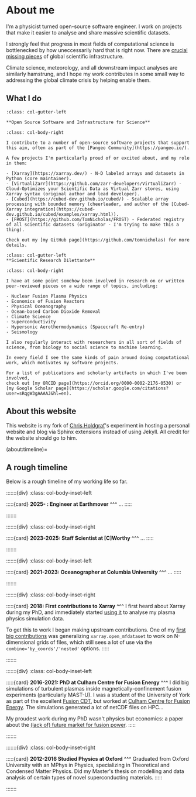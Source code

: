 # About me

I'm a physicist turned open-source software engineer. I work on projects that make it easier to analyse and share massive scientific datasets. 

I strongly feel that progress in most fields of computational science is bottlenecked by how uneccessarily hard that is right now. There are [crucial missing pieces](./blog/2025/science-needs-a-social-network.md) of global scientific infrastructure.

Climate science, meteorology, and all downstream impact analyses are similarly hamstrung, and I hope my work contributes in some small way to addressing the global climate crisis by helping enable them.

## What I do

```{div}
:class: col-gutter-left

**Open Source Software and Infrastructure for Science**
```
```{div}
:class: col-body-right

I contribute to a number of open-source software projects that support this aim, often as part of the [Pangeo Community](https://pangeo.io/).

A few projects I'm particularly proud of or excited about, and my role in them:

- [Xarray](https://xarray.dev/) - N-D labeled arrays and datasets in Python (core maintainer).
- [VirtualiZarr](https://github.com/zarr-developers/VirtualiZarr) - Cloud-Optimizes your Scientific Data as Virtual Zarr stores, using Xarray syntax (original author and lead developer).
- [Cubed](https://cubed-dev.github.io/cubed/) - Scalable array processing with bounded memory (cheerleader, and author of the [Cubed-Xarray integration](https://cubed-dev.github.io/cubed/examples/xarray.html)).
- [FROST](https://github.com/TomNicholas/FROST) - Federated registry of all scientific datasets (originator - I'm trying to make this a thing).

Check out my [my GitHub page](https://github.com/tomnicholas) for more details.
```
```{div}
:class: col-gutter-left
**Scientific Research Dilettante**
```
```{div}
:class: col-body-right

I have at some point somehow been involved in research on or written peer-reviewed pieces on a wide range of topics, including:

- Nuclear Fusion Plasma Physics
- Economics of Fusion Reactors
- Physical Oceanography
- Ocean-based Carbon Dioxide Removal
- Climate Science
- Superconductivity
- Hypersonic Aerothermodynamics (Spacecraft Re-entry)
- Seismology

I also regularly interact with researchers in all sort of fields of science, from biology to social science to machine learning.

In every field I see the same kinds of pain around doing computational work, which motivates my software projects.

For a list of publications and scholarly artifacts in which I've been involved,
check out [my ORCID page](https://orcid.org/0000-0002-2176-0530) or [my Google Scholar page](https://scholar.google.com/citations?user=sRqgW3gAAAAJ&hl=en).
```

## About this website

This website is my fork of [Chris Holdgraf](https://chrisholdgraf.com/)'s experiment in hosting a personal website and blog via Sphinx extensions instead of using Jekyll. All credit for the website should go to him.

(about:timeline)=
## A rough timeline

Below is a rough timeline of my working life so far.

:::::::{div}
:class: col-body-inset-left

:::::{card}
**2025- : Engineer at Earthmover**
^^^
...
:::::

:::::::

:::::::{div}
:class: col-body-inset-right

:::::{card}
**2023-2025: Staff Scientist at [C]Worthy**
^^^
...
:::::

:::::::

:::::::{div}
:class: col-body-inset-left

:::::{card}
**2021-2023: Oceanographer at Columbia University**
^^^
...
:::::

:::::::

:::::::{div}
:class: col-body-inset-right

:::::{card}
**2018: First contributions to Xarray**
^^^
I first heard about Xarray during my PhD, and immediately started [using it](https://github.com/boutproject/xBOUT) to analyse my plasma physics simulation data.

To get this to work I began making upstream contributions. One of my [first big contributions](https://github.com/pydata/xarray/pull/2553) was generalizing `xarray.open_mfdataset` to work on N-dimensional grids of files, which still sees a lot of use via the `combine='by_coords'/'nested'` options.
:::::

:::::::

:::::::{div}
:class: col-body-inset-left

:::::{card}
**2016-2021: PhD at Culham Centre for Fusion Energy**
^^^
I did big simulations of turbulent plasmas inside magnetically-confinement fusion experiments (particularly MAST-U). I was a student of the University of York as part of the excellent [Fusion CDT](https://fusion-cdt.ac.uk/), but worked at [Culham Centre for Fusion Energy](https://ccfe.ukaea.uk/). The simulations generated a lot of netCDF files on HPC... 

My proudest work during my PhD wasn't physics but economics: a paper about the [(lack of) future market for fusion power](https://arxiv.org/abs/2101.05727).
:::::

:::::::

:::::::{div}
:class: col-body-inset-right

:::::{card}
**2012-2016 Studied Physics at Oxford**
^^^
Graduated from Oxford University with an MPhys in Physics, specializing in Theoretical and Condensed Matter Physics. Did my Master's thesis on modelling and data analysis of certain types of novel superconducting materials.
:::::

:::::::